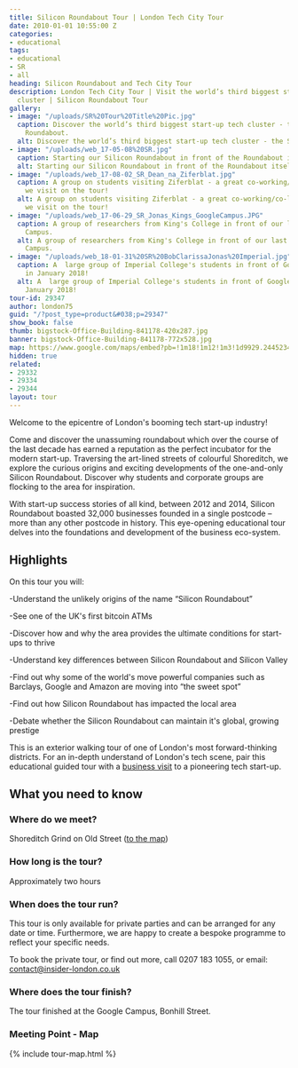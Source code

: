```yaml
---
title: Silicon Roundabout Tour | London Tech City Tour
date: 2010-01-01 10:55:00 Z
categories:
- educational
tags:
- educational
- SR
- all
heading: Silicon Roundabout and Tech City Tour
description: London Tech City Tour | Visit the world’s third biggest start-up tech
  cluster | Silicon Roundabout Tour
gallery:
- image: "/uploads/SR%20Tour%20Title%20Pic.jpg"
  caption: Discover the world’s third biggest start-up tech cluster - the Silicon
    Roundabout.
  alt: Discover the world’s third biggest start-up tech cluster - the Silicon Roundabout.
- image: "/uploads/web_17-05-08%20SR.jpg"
  caption: Starting our Silicon Roundabout in front of the Roundabout itself!
  alt: Starting our Silicon Roundabout in front of the Roundabout itself!
- image: "/uploads/web_17-08-02_SR_Dean_na_Ziferblat.jpg"
  caption: A group on students visiting Ziferblat - a great co-working/co-living-space
    we visit on the tour!
  alt: A group on students visiting Ziferblat - a great co-working/co-living-space
    we visit on the tour!
- image: "/uploads/web_17-06-29_SR_Jonas_Kings_GoogleCampus.JPG"
  caption: A group of researchers from King's College in front of our last stop, Google
    Campus.
  alt: A group of researchers from King's College in front of our last stop, Google
    Campus.
- image: "/uploads/web_18-01-31%20SR%20BobClarissaJonas%20Imperial.jpg"
  caption: A  large group of Imperial College's students in front of Google Campus
    in January 2018!
  alt: A  large group of Imperial College's students in front of Google Campus in
    January 2018!
tour-id: 29347
author: london75
guid: "/?post_type=product&#038;p=29347"
show_book: false
thumb: bigstock-Office-Building-841178-420x287.jpg
banner: bigstock-Office-Building-841178-772x528.jpg
map: https://www.google.com/maps/embed?pb=!1m18!1m12!1m3!1d9929.244523455453!2d-0.08826599999996543!3d51.52585299999999!2m3!1f0!2f0!3f0!3m2!1i1024!2i768!4f13.1!3m3!1m2!1s0x48761ca61bf76b2d%3A0x77ad380a270e769b!2sShoreditch+Grind!5e0!3m2!1sen!2s!4v1431589006129
hidden: true
related:
- 29332
- 29334
- 29344
layout: tour
---
```


Welcome to the epicentre of London's booming tech start-up industry! 

Come and discover the unassuming roundabout which over the course of the last decade has earned a reputation as the perfect incubator for the modern start-up. Traversing the art-lined streets of colourful Shoreditch, we explore the curious origins and exciting developments of the one-and-only Silicon Roundabout. Discover why students and corporate groups are flocking to the area for inspiration. 

 

With start-up success stories of all kind, between 2012 and 2014, Silicon Roundabout boasted 32,000 businesses founded in a single postcode – more than any other postcode in history. This eye-opening educational tour delves into the foundations and development of the business eco-system. 

## Highlights

On this tour you will: 

-Understand the unlikely origins of the name “Silicon Roundabout” 

-See one of the UK's first bitcoin ATMs 

-Discover how and why the area provides the ultimate conditions for start-ups to thrive 

-Understand key differences between Silicon Roundabout and Silicon Valley 

-Find out why some of the world's move powerful companies such as Barclays, Google and Amazon are moving into “the sweet spot” 

-Find out how Silicon Roundabout has impacted the local area 

-Debate whether the Silicon Roundabout can maintain it's global, growing prestige  

 

 

 

This is an exterior walking tour of one of London's most forward-thinking districts. For an in-depth understand of London's tech scene, pair this educational guided tour with a [business visit](https://www.insider-london.co.uk/tours/silicon-roundabout-and-tech-city-tour/) to a pioneering tech start-up. 

## What you need to know

### Where do we meet?

Shoreditch Grind on Old Street ([to the map](#map))

### How long is the tour?

Approximately two hours

### When does the tour run?

This tour is only available for private parties and can be arranged for any date or time. Furthermore, we are happy to create a bespoke programme to reflect your specific needs.

To book the private tour, or find out more, call 0207 183 1055, or email: <a href="mailto:contact@insider-london.co.uk">contact@insider-london.co.uk</a>

### Where does the tour finish?

The tour finished at the Google Campus, Bonhill Street.

<h3 id="map">Meeting Point - Map</h3>
{% include tour-map.html %}